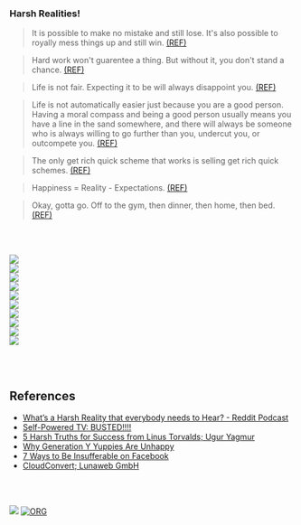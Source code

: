 ### Harsh Realities!

> It is possible to make no mistake and still lose. It's also possible to royally mess things up and still win. [(REF)][01reddit]

> Hard work won't guarentee a thing. But without it, you don't stand a chance. [(REF)][01reddit]

> Life is not fair. Expecting it to be will always disappoint you. [(REF)][01reddit]

> Life is not automatically easier just because you are a good person. Having a moral compass and being a good person usually means you have a line in the sand somewhere, and there will always be someone who is always willing to go further than you, undercut you, or outcompete you. [(REF)][01reddit]

> The only get rich quick scheme that works is selling get rich quick schemes. [(REF)][02tfoot]

> Happiness = Reality - Expectations. [(REF)][04wbwhy]

> Okay, gotta go. Off to the gym, then dinner, then home, then bed. [(REF)][05wbwhy]

<br>
<br>

[![](https://i.imgur.com/uDKXyyr.jpg)][03linus]<br>
[![](https://i.imgur.com/hdmsJH0.png)][03linus]<br>
[![](https://i.imgur.com/br6HDC4.jpg)][03linus]<br>
[![](https://i.imgur.com/38quId8.jpg)][03linus]<br>
[![](https://i.imgur.com/mymWe4w.jpg)][03linus]<br>
[![](https://i.imgur.com/IVmCTNN.jpg)][03linus]<br>
[![](https://i.imgur.com/KnfC2IZ.jpg)][03linus]<br>
[![](https://i.imgur.com/HtgxT6R.jpg)][03linus]<br>
[![](https://i.imgur.com/MXJaVp6.jpg)][03linus]<br>
[![](https://i.imgur.com/dEK5mYu.jpg)][03linus]<br>

<br>
<br>


## References

- [What’s a Harsh Reality that everybody needs to Hear? - Reddit Podcast][01reddit]
- [Self-Powered TV: BUSTED!!!!][02tfoot]
- [5 Harsh Truths for Success from Linus Torvalds; Ugur Yagmur][03linus]
- [Why Generation Y Yuppies Are Unhappy][04wbwhy]
- [7 Ways to Be Insufferable on Facebook][04wbwhy]
- [CloudConvert; Lunaweb GmbH](https://cloudconvert.com)

<br>
<br>


[![](https://img.youtube.com/vi/UpZFr-YClhQ/maxresdefault.jpg)](https://www.youtube.com/watch?v=UpZFr-YClhQ)
[![ORG](https://img.shields.io/badge/org-wolfram77-green?logo=Org)](https://wolfram77.github.io)


[01reddit]: https://www.youtube.com/watch?v=A2yCqxkdkYo
[02tfoot]:  https://www.youtube.com/watch?v=jRJvUGwbN3c
[03linus]:  https://medium.com/codex/5-harsh-truths-from-linus-torvalds-406ab20cea02
[04wbwhy]:  https://waitbutwhy.com/2013/09/why-generation-y-yuppies-are-unhappy.html
[05wbwhy]:  https://waitbutwhy.com/2013/07/7-ways-to-be-insufferable-on-facebook.html
